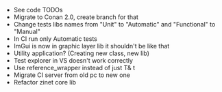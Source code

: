 - See code TODOs
- Migrate to Conan 2.0, create branch for that
- Change tests libs names from "Unit" to "Automatic" and "Functional" to "Manual"
- In CI run only Automatic tests
- ImGui is now in graphic layer lib it shouldn't be like that
- Utility application? (Creating new class, new lib)
- Test explorer in VS doesn't work correctly
- Use reference_wrapper instead of just T& t
- Migrate CI server from old pc to new one
- Refactor zinet core lib